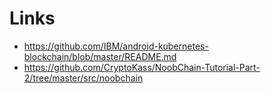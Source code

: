 # Links
- https://github.com/IBM/android-kubernetes-blockchain/blob/master/README.md
- https://github.com/CryptoKass/NoobChain-Tutorial-Part-2/tree/master/src/noobchain